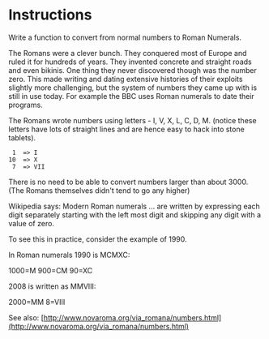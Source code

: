 # Instructions

Write a function to convert from normal numbers to Roman Numerals.

The Romans were a clever bunch. They conquered most of Europe and
ruled it for hundreds of years. They invented concrete and straight
roads and even bikinis. One thing they never discovered though was
the number zero. This made writing and dating extensive histories of
their exploits slightly more challenging, but the system of numbers
they came up with is still in use today. For example the BBC uses
Roman numerals to date their programs.

The Romans wrote numbers using letters - I, V, X, L, C, D, M.
(notice these letters have lots of straight lines and are hence easy
to hack into stone tablets).

```text
 1  => I
10  => X
 7  => VII
```

There is no need to be able to convert numbers larger than about
3000. (The Romans themselves didn't tend to go any higher)

Wikipedia says: Modern Roman numerals ... are written by expressing
each digit separately starting with the left most digit and skipping
any digit with a value of zero.

To see this in practice, consider the example of 1990.

In Roman numerals 1990 is MCMXC:

1000=M
900=CM
90=XC

2008 is written as MMVIII:

2000=MM
8=VIII

See also: [http://www.novaroma.org/via_romana/numbers.html](http://www.novaroma.org/via_romana/numbers.html)
